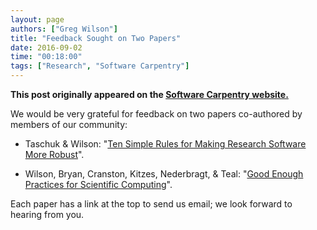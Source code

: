 ```yaml
---
layout: page
authors: ["Greg Wilson"]
title: "Feedback Sought on Two Papers"
date: 2016-09-02
time: "00:18:00"
tags: ["Research", "Software Carpentry"]
---
```


<p><b>This post originally appeared on the <a href="https://software-carpentry.org/">Software Carpentry website.</a></b></p>

We would be very grateful for feedback on two papers co-authored by members of our community:

*   Taschuk & Wilson: "[Ten Simple Rules for Making Research Software More Robust](http://oicr-gsi.github.io/robust-paper/)".

*   Wilson, Bryan, Cranston, Kitzes, Nederbragt, & Teal: "[Good Enough Practices for Scientific Computing]({{site.github_io_url}}/good-enough-practices-in-scientific-computing/)".

Each paper has a link at the top to send us email;
we look forward to hearing from you.
